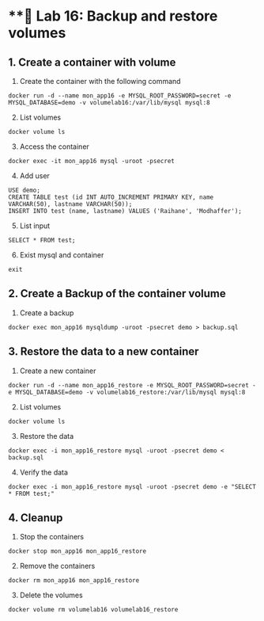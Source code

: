 # **🧪 Lab 16: Backup and restore volumes

## 1. Create a container with volume
1. Create the container with the following command
```
docker run -d --name mon_app16 -e MYSQL_ROOT_PASSWORD=secret -e MYSQL_DATABASE=demo -v volumelab16:/var/lib/mysql mysql:8
```

2. List volumes
```
docker volume ls
```

3. Access the container
```
docker exec -it mon_app16 mysql -uroot -psecret
```

4. Add user
```
USE demo;
CREATE TABLE test (id INT AUTO_INCREMENT PRIMARY KEY, name VARCHAR(50), lastname VARCHAR(50));
INSERT INTO test (name, lastname) VALUES ('Raihane', 'Modhaffer');
```

5. List input
```
SELECT * FROM test;
```

6. Exist mysql and container
```
exit
```

## 2. Create a Backup of the container volume

1. Create a backup
```
docker exec mon_app16 mysqldump -uroot -psecret demo > backup.sql
```

## 3. Restore the data to a new container

1. Create a new container
```
docker run -d --name mon_app16_restore -e MYSQL_ROOT_PASSWORD=secret -e MYSQL_DATABASE=demo -v volumelab16_restore:/var/lib/mysql mysql:8
```

2. List volumes
```
docker volume ls
```

3. Restore the data
```
docker exec -i mon_app16_restore mysql -uroot -psecret demo < backup.sql
```

4. Verify the data
```
docker exec -i mon_app16_restore mysql -uroot -psecret demo -e "SELECT * FROM test;"
```

## 4. Cleanup

1. Stop the containers 
```
docker stop mon_app16 mon_app16_restore
```

2. Remove the containers
```
docker rm mon_app16 mon_app16_restore
```

3. Delete the volumes
```
docker volume rm volumelab16 volumelab16_restore
```
